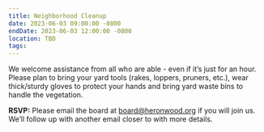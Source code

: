 ```yaml
---
title: Neighborhood Cleanup
date: 2023-06-03 09:00:00 -0800
endDate: 2023-06-03 12:00:00 -0800
location: TBD
tags:
---
```


We welcome assistance from all who are able - even if it’s just for an hour. Please plan to bring your yard tools (rakes, loppers, pruners, etc.), wear thick/sturdy gloves to protect your hands and bring yard waste bins to handle the vegetation. 

**RSVP:** Please email the board at board@heronwood.org if you will join us. We’ll follow up with another email closer to with more details.
